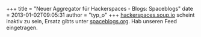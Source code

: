 +++
title = "Neuer Aggregator für Hackerspaces - Blogs: Spaceblogs"
date = 2013-01-02T09:05:31
author = "typ_o"
+++
[hackerspaces.soup.io](http://hackerspaces.soup.io/) scheint inaktiv zu
sein, Ersatz gibts unter [spaceblogs.org](http://spaceblogs.org/). Hab
unseren Feed eingetragen.
